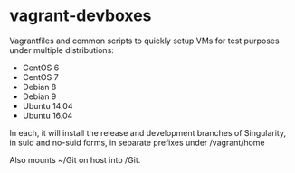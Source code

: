 # vagrant-devboxes

Vagrantfiles and common scripts to quickly setup VMs for test purposes under multiple distributions:

  - CentOS 6
  - CentOS 7
  - Debian 8
  - Debian 9
  - Ubuntu 14.04
  - Ubuntu 16.04

In each, it will install the release and development branches of Singularity, in
suid and no-suid forms, in separate prefixes under /vagrant/home

Also mounts ~/Git on host into /Git.



